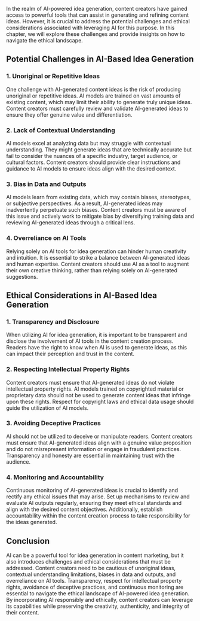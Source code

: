 
In the realm of AI-powered idea generation, content creators have gained access to powerful tools that can assist in generating and refining content ideas. However, it is crucial to address the potential challenges and ethical considerations associated with leveraging AI for this purpose. In this chapter, we will explore these challenges and provide insights on how to navigate the ethical landscape.

Potential Challenges in AI-Based Idea Generation
------------------------------------------------

### 1. **Unoriginal or Repetitive Ideas**

One challenge with AI-generated content ideas is the risk of producing unoriginal or repetitive ideas. AI models are trained on vast amounts of existing content, which may limit their ability to generate truly unique ideas. Content creators must carefully review and validate AI-generated ideas to ensure they offer genuine value and differentiation.

### 2. **Lack of Contextual Understanding**

AI models excel at analyzing data but may struggle with contextual understanding. They might generate ideas that are technically accurate but fail to consider the nuances of a specific industry, target audience, or cultural factors. Content creators should provide clear instructions and guidance to AI models to ensure ideas align with the desired context.

### 3. **Bias in Data and Outputs**

AI models learn from existing data, which may contain biases, stereotypes, or subjective perspectives. As a result, AI-generated ideas may inadvertently perpetuate such biases. Content creators must be aware of this issue and actively work to mitigate bias by diversifying training data and reviewing AI-generated ideas through a critical lens.

### 4. **Overreliance on AI Tools**

Relying solely on AI tools for idea generation can hinder human creativity and intuition. It is essential to strike a balance between AI-generated ideas and human expertise. Content creators should use AI as a tool to augment their own creative thinking, rather than relying solely on AI-generated suggestions.

Ethical Considerations in AI-Based Idea Generation
--------------------------------------------------

### 1. **Transparency and Disclosure**

When utilizing AI for idea generation, it is important to be transparent and disclose the involvement of AI tools in the content creation process. Readers have the right to know when AI is used to generate ideas, as this can impact their perception and trust in the content.

### 2. **Respecting Intellectual Property Rights**

Content creators must ensure that AI-generated ideas do not violate intellectual property rights. AI models trained on copyrighted material or proprietary data should not be used to generate content ideas that infringe upon these rights. Respect for copyright laws and ethical data usage should guide the utilization of AI models.

### 3. **Avoiding Deceptive Practices**

AI should not be utilized to deceive or manipulate readers. Content creators must ensure that AI-generated ideas align with a genuine value proposition and do not misrepresent information or engage in fraudulent practices. Transparency and honesty are essential in maintaining trust with the audience.

### 4. **Monitoring and Accountability**

Continuous monitoring of AI-generated ideas is crucial to identify and rectify any ethical issues that may arise. Set up mechanisms to review and evaluate AI outputs regularly, ensuring they meet ethical standards and align with the desired content objectives. Additionally, establish accountability within the content creation process to take responsibility for the ideas generated.

Conclusion
----------

AI can be a powerful tool for idea generation in content marketing, but it also introduces challenges and ethical considerations that must be addressed. Content creators need to be cautious of unoriginal ideas, contextual understanding limitations, biases in data and outputs, and overreliance on AI tools. Transparency, respect for intellectual property rights, avoidance of deceptive practices, and continuous monitoring are essential to navigate the ethical landscape of AI-powered idea generation. By incorporating AI responsibly and ethically, content creators can leverage its capabilities while preserving the creativity, authenticity, and integrity of their content.
